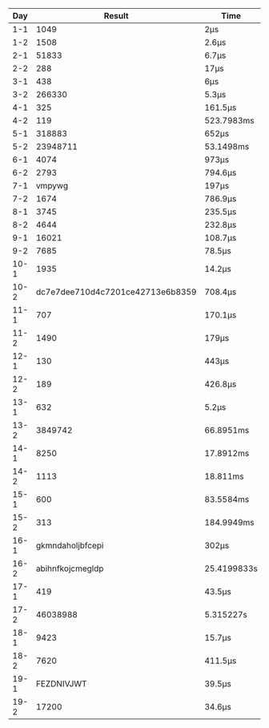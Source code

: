 | Day  | Result                           | Time        |
| ---- | -------------------------------- | ----------- |
| 1-1  | 1049                             | 2µs         |
| 1-2  | 1508                             | 2.6µs       |
| 2-1  | 51833                            | 6.7µs       |
| 2-2  | 288                              | 17µs        |
| 3-1  | 438                              | 6µs         |
| 3-2  | 266330                           | 5.3µs       |
| 4-1  | 325                              | 161.5µs     |
| 4-2  | 119                              | 523.7983ms  |
| 5-1  | 318883                           | 652µs       |
| 5-2  | 23948711                         | 53.1498ms   |
| 6-1  | 4074                             | 973µs       |
| 6-2  | 2793                             | 794.6µs     |
| 7-1  | vmpywg                           | 197µs       |
| 7-2  | 1674                             | 786.9µs     |
| 8-1  | 3745                             | 235.5µs     |
| 8-2  | 4644                             | 232.8µs     |
| 9-1  | 16021                            | 108.7µs     |
| 9-2  | 7685                             | 78.5µs      |
| 10-1 | 1935                             | 14.2µs      |
| 10-2 | dc7e7dee710d4c7201ce42713e6b8359 | 708.4µs     |
| 11-1 | 707                              | 170.1µs     |
| 11-2 | 1490                             | 179µs       |
| 12-1 | 130                              | 443µs       |
| 12-2 | 189                              | 426.8µs     |
| 13-1 | 632                              | 5.2µs       |
| 13-2 | 3849742                          | 66.8951ms   |
| 14-1 | 8250                             | 17.8912ms   |
| 14-2 | 1113                             | 18.811ms    |
| 15-1 | 600                              | 83.5584ms   |
| 15-2 | 313                              | 184.9949ms  |
| 16-1 | gkmndaholjbfcepi                 | 302µs       |
| 16-2 | abihnfkojcmegldp                 | 25.4199833s |
| 17-1 | 419                              | 43.5µs      |
| 17-2 | 46038988                         | 5.315227s   |
| 18-1 | 9423                             | 15.7µs      |
| 18-2 | 7620                             | 411.5µs     |
| 19-1 | FEZDNIVJWT                       | 39.5µs      |
| 19-2 | 17200                            | 34.6µs      |